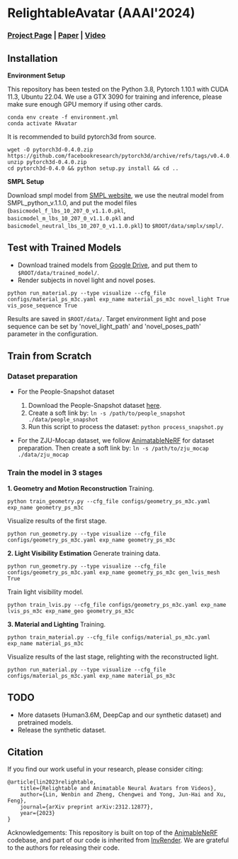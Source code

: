 # RelightableAvatar (AAAI'2024)

### [Project Page](https://wenbin-lin.github.io/RelightableAvatar-page/) | [Paper](https://arxiv.org/abs/2312.12877) | [Video](https://www.youtube.com/watch?v=asxefE2Ey6E) 

## Installation

**Environment Setup**

This repository has been tested on the Python 3.8, Pytorch 1.10.1 with CUDA 11.3, Ubuntu 22.04.
We use a GTX 3090 for training and inference, please make sure enough GPU memory if using other cards.
```
conda env create -f environment.yml
conda activate RAvatar
```
It is recommended to build pytorch3d from source.
```
wget -O pytorch3d-0.4.0.zip https://github.com/facebookresearch/pytorch3d/archive/refs/tags/v0.4.0.zip
unzip pytorch3d-0.4.0.zip
cd pytorch3d-0.4.0 && python setup.py install && cd ..
```

**SMPL Setup**

Download smpl model from [SMPL website](https://smpl.is.tue.mpg.de/), we use the neutral model from SMPL_python_v.1.1.0, and put the model files (`basicmodel_f_lbs_10_207_0_v1.1.0.pkl`, `basicmodel_m_lbs_10_207_0_v1.1.0.pkl` and `basicmodel_neutral_lbs_10_207_0_v1.1.0.pkl`) to `$ROOT/data/smplx/smpl/`.

## Test with Trained Models

- Download trained models from [Google Drive](https://drive.google.com/drive/folders/1NKGitjhAwHZT_3KJmXQo_SnvfycW6865), and put them to `$ROOT/data/trained_model/`.
- Render subjects in novel light and novel poses.
```
python run_material.py --type visualize --cfg_file configs/material_ps_m3c.yaml exp_name material_ps_m3c novel_light True vis_pose_sequence True
```
Results are saved in `$ROOT/data/`. Target environment light and pose sequence can be set by 'novel_light_path' and 'novel_poses_path' parameter in the configuration.

## Train from Scratch

### Dataset preparation

- For the People-Snapshot dataset
    1. Download the People-Snapshot dataset [here](https://graphics.tu-bs.de/people-snapshot).
    2. Create a soft link by: `ln -s /path/to/people_snapshot ./data/people_snapshot`
    3. Run this script to process the dataset: `python process_snapshot.py`

- For the ZJU-Mocap dataset, we follow [AnimatableNeRF](https://github.com/zju3dv/animatable_nerf/blob/master/INSTALL.md) for dataset preparation. Then create a soft link by: `ln -s /path/to/zju_mocap ./data/zju_mocap`

### Train the model in 3 stages

**1. Geometry and Motion Reconstruction**
Training.
```
python train_geometry.py --cfg_file configs/geometry_ps_m3c.yaml exp_name geometry_ps_m3c
```
Visualize results of the first stage.
```
python run_geometry.py --type visualize --cfg_file configs/geometry_ps_m3c.yaml exp_name geometry_ps_m3c
```

**2. Light Visibility Estimation**
Generate training data.
```
python run_geometry.py --type visualize --cfg_file configs/geometry_ps_m3c.yaml exp_name geometry_ps_m3c gen_lvis_mesh True
```
Train light visibility model.
```
python train_lvis.py --cfg_file configs/geometry_ps_m3c.yaml exp_name lvis_ps_m3c exp_name_geo geometry_ps_m3c
```

**3. Material and Lighting**
Training.
```
python train_material.py --cfg_file configs/material_ps_m3c.yaml exp_name material_ps_m3c
```
Visualize results of the last stage, relighting with the reconstructed light.
```
python run_material.py --type visualize --cfg_file configs/material_ps_m3c.yaml exp_name material_ps_m3c
```

## TODO

- More datasets (Human3.6M, DeepCap and our synthetic dataset) and pretrained models.
- Release the synthetic dataset.

## Citation

If you find our work useful in your research, please consider citing:

    @article{lin2023relightable,
        title={Relightable and Animatable Neural Avatars from Videos},
        author={Lin, Wenbin and Zheng, Chengwei and Yong, Jun-Hai and Xu, Feng},
        journal={arXiv preprint arXiv:2312.12877},
        year={2023}
    }

Acknowledgements: This repository is built on top of the [AnimableNeRF](https://github.com/zju3dv/animatable_nerf/) codebase, and part of our code is inherited from [InvRender](https://github.com/zju3dv/invrender). We are grateful to the authors for releasing their code.


